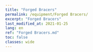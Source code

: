 ```yaml
---
title: "Forged Bracers"
permalink: /equipment/Forged Bracers/
excerpt: "Forged Bracers"
last_modified_at: 2021-01-25
lang: en
ref: "Forged Bracers.md"
toc: false
classes: wide
---
```


